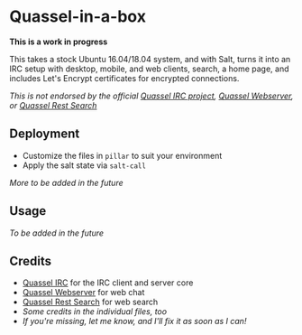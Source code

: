 Quassel-in-a-box
===============

**This is a work in progress**

This takes a stock Ubuntu 16.04/18.04 system, and with Salt, turns it into an IRC setup with desktop, mobile, and web clients, search, a home page, and includes Let's Encrypt certificates for encrypted connections.

*This is not endorsed by the official [Quassel IRC project][web-quassel], [Quassel Webserver][web-quassel-web], or [Quassel Rest Search][web-quassel-rest-search]*

## Deployment

* Customize the files in ```pillar``` to suit your environment
* Apply the salt state via ```salt-call```

*More to be added in the future*

## Usage

*To be added in the future*

## Credits

* [Quassel IRC][web-quassel] for the IRC client and server core
* [Quassel Webserver][web-quassel-web] for web chat
* [Quassel Rest Search][web-quassel-rest-search] for web search
* *Some credits in the individual files, too*
* *If you're missing, let me know, and I'll fix it as soon as I can!*

[web-quassel]: https://github.com/quassel/quassel
[web-quassel-rest-search]: https://github.com/justjanne/quassel-rest-search/
[web-quassel-web]: https://github.com/magne4000/quassel-webserver
